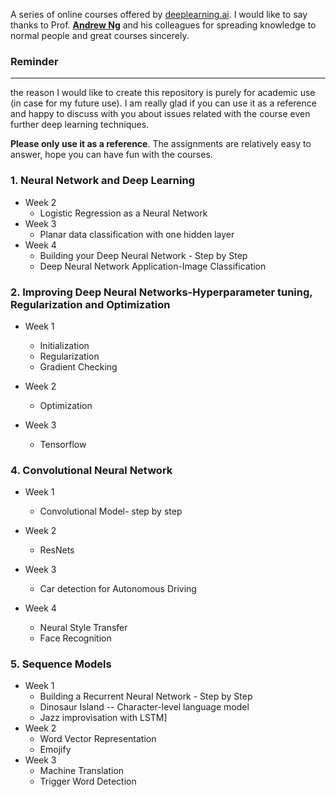 A series of online courses offered by [deeplearning.ai](https://www.deeplearning.ai/). I would like to say thanks to Prof. [**Andrew Ng**](www.andrewng.org) and his colleagues for spreading knowledge to normal people and great courses sincerely.  


### Reminder
-------------------
the reason I would like to create this repository is purely for academic use (in case for my future use). I am really glad if you can use it as a reference and happy to discuss with you about issues related with the course even further deep learning techniques. 

**Please only use it as a reference**. The assignments are relatively easy to answer, hope you can have fun with the courses.  


### 1. Neural Network and Deep Learning
* Week 2
	* Logistic Regression as a Neural Network
* Week 3
 	* Planar data classification with one hidden layer
* Week 4
	* Building your Deep Neural Network - Step by Step
	* Deep Neural Network Application-Image Classification
 
  
### 2. Improving Deep Neural Networks-Hyperparameter tuning, Regularization and Optimization
* Week 1
	
	* Initialization
	* Regularization
	* Gradient Checking

* Week 2
	
	* Optimization

* Week 3
	
	* Tensorflow



### 4. Convolutional Neural Network
* Week 1
	
	* Convolutional Model- step by step

* Week 2

	* ResNets
  
* Week 3
	
	* Car detection for Autonomous Driving
  
* Week 4
	
	* Neural Style Transfer
	* Face Recognition


### 5. Sequence Models
* Week 1
	* Building a Recurrent Neural Network - Step by Step
	* Dinosaur Island -- Character-level language model
	* Jazz improvisation with LSTM]
* Week 2
	* Word Vector Representation
	* Emojify
* Week 3
  * Machine Translation
  * Trigger Word Detection
<br/>
